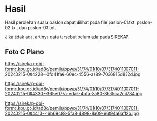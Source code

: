 # Hasil

Hasil perolehan suara paslon dapat dilihat pada file paslon-01.txt, paslon-02.txt, dan paslon-03.txt.

Jika tidak ada, artinya data tersebut belum ada pada SIREKAP.

## Foto C Plano

https://sirekap-obj-formc.kpu.go.id/ad8c/pemilu/ppwp/31/74/01/10/07/3174011007011-20240215-004228--0fd41fa6-60ec-4556-aa89-7036815d852d.jpg

https://sirekap-obj-formc.kpu.go.id/ad8c/pemilu/ppwp/31/74/01/10/07/3174011007011-20240215-004330--365e077a-eda6-4bfa-8a80-3665ca2cd734.jpg

https://sirekap-obj-formc.kpu.go.id/ad8c/pemilu/ppwp/31/74/01/10/07/3174011007011-20240215-004413--16b69c88-5fa8-4898-8a09-e6f94a6aff2b.jpg
